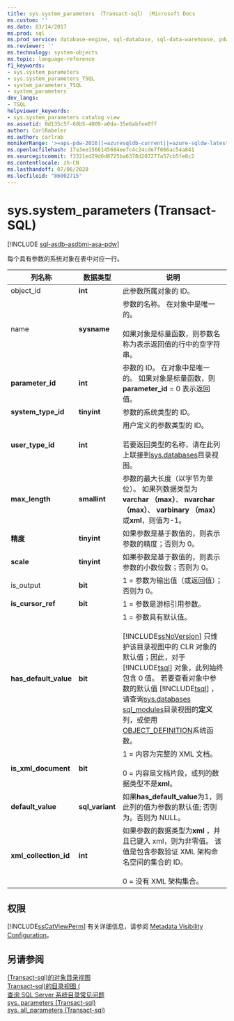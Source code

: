 ```yaml
---
title: sys.system_parameters （Transact-sql） |Microsoft Docs
ms.custom: ''
ms.date: 03/14/2017
ms.prod: sql
ms.prod_service: database-engine, sql-database, sql-data-warehouse, pdw
ms.reviewer: ''
ms.technology: system-objects
ms.topic: language-reference
f1_keywords:
- sys.system_parameters
- sys.system_parameters_TSQL
- system_parameters_TSQL
- system_parameters
dev_langs:
- TSQL
helpviewer_keywords:
- sys.system_parameters catalog view
ms.assetid: 0d135c5f-68b5-4009-a0da-35e6abfee0ff
author: CarlRabeler
ms.author: carlrab
monikerRange: '>=aps-pdw-2016||=azuresqldb-current||=azure-sqldw-latest||>=sql-server-2016||=sqlallproducts-allversions||>=sql-server-linux-2017||=azuresqldb-mi-current'
ms.openlocfilehash: 17a3ee1566145684ee7c4c24cde7f066ac54a841
ms.sourcegitcommit: f3321ed29d6d8725ba6378d207277a57cb5fe8c2
ms.contentlocale: zh-CN
ms.lasthandoff: 07/06/2020
ms.locfileid: "86002715"
---
```

# <a name="syssystem_parameters-transact-sql"></a>sys.system_parameters (Transact-SQL)
[!INCLUDE [sql-asdb-asdbmi-asa-pdw](../../includes/applies-to-version/sql-asdb-asdbmi-asa-pdw.md)]

  每个具有参数的系统对象在表中对应一行。  
  
|列名称|数据类型|说明|  
|-----------------|---------------|-----------------|  
|object_id|**int**|此参数所属对象的 ID。|  
|name|**sysname**|参数的名称。 在对象中是唯一的。<br /><br /> 如果对象是标量函数，则参数名称为表示返回值的行中的空字符串。|  
|**parameter_id**|**int**|参数的 ID。 在对象中是唯一的。 如果对象是标量函数，则**parameter_id** = 0 表示返回值。|  
|**system_type_id**|**tinyint**|参数的系统类型的 ID。|  
|**user_type_id**|**int**|用户定义的参数类型的 ID。<br /><br /> 若要返回类型的名称，请在此列上联接到[sys.databases](../../relational-databases/system-catalog-views/sys-types-transact-sql.md)目录视图。|  
|**max_length**|**smallint**|参数的最大长度（以字节为单位）。 如果列数据类型为**varchar （max）**、 **nvarchar （max）**、 **varbinary （max）** 或**xml**，则值为-1。|  
|**精度**|**tinyint**|如果参数是基于数值的，则表示参数的精度；否则为 0。|  
|**scale**|**tinyint**|如果参数是基于数值的，则表示参数的小数位数；否则为 0。|  
|is_output|**bit**|1 = 参数为输出值（或返回值）；否则为 0。|  
|**is_cursor_ref**|**bit**|1 = 参数是游标引用参数。|  
|**has_default_value**|**bit**|1 = 参数具有默认值。<br /><br /> [!INCLUDE[ssNoVersion](../../includes/ssnoversion-md.md)] 只维护该目录视图中的 CLR 对象的默认值；因此，对于 [!INCLUDE[tsql](../../includes/tsql-md.md)] 对象，此列始终包含 0 值。 若要查看对象中参数的默认值 [!INCLUDE[tsql](../../includes/tsql-md.md)] ，请查询[sys.databases sql_modules](../../relational-databases/system-catalog-views/sys-sql-modules-transact-sql.md)目录视图的**定义**列，或使用[OBJECT_DEFINITION](../../t-sql/functions/object-definition-transact-sql.md)系统函数。|  
|**is_xml_document**|**bit**|1 = 内容为完整的 XML 文档。<br /><br /> 0 = 内容是文档片段，或列的数据类型不是**xml**。|  
|**default_value**|**sql_variant**|如果**has_default_value**为1，则此列的值为参数的默认值; 否则为。否则为 NULL。|  
|**xml_collection_id**|**int**|如果参数的数据类型为**xml** ，并且已键入 xml，则为非零值。 该值是包含参数验证 XML 架构命名空间的集合的 ID。<br /><br /> 0 = 没有 XML 架构集合。|  
  
## <a name="permissions"></a>权限  
 [!INCLUDE[ssCatViewPerm](../../includes/sscatviewperm-md.md)] 有关详细信息，请参阅 [Metadata Visibility Configuration](../../relational-databases/security/metadata-visibility-configuration.md)。  
  
## <a name="see-also"></a>另请参阅  
 [&#40;Transact-sql&#41;的对象目录视图](../../relational-databases/system-catalog-views/object-catalog-views-transact-sql.md)   
 [Transact-sql&#41;的目录视图 &#40;](../../relational-databases/system-catalog-views/catalog-views-transact-sql.md)   
 [查询 SQL Server 系统目录常见问题](../../relational-databases/system-catalog-views/querying-the-sql-server-system-catalog-faq.md)   
 [sys. parameters &#40;Transact-sql&#41;](../../relational-databases/system-catalog-views/sys-parameters-transact-sql.md)   
 [sys. all_parameters &#40;Transact-sql&#41;](../../relational-databases/system-catalog-views/sys-all-parameters-transact-sql.md)  
  
  
